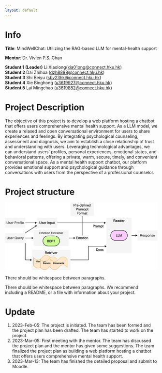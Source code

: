 ```yaml
---
layout: default
---
```

# Info
**Title**: MindWellChat: Utilizing the RAG-based LLM for mental-health support

**Mentor**: Dr. Vivien P.S. Chan 

**Student 1 (Leader)**	Li Xiaolong(xia01ong@connect.hku.hk)  
**Student 2**	Dai Zhihua   (dzh8888@connect.hku.hk)  
**Student 3**	Shi Beiyu  (sby23hk@connect.hku.hk)  
**Student 4**	Xie Binghong  (u3619927@connect.hku.hk)  
**Student 5**	Lai Mingchao  (u3619882@connect.hku.hk)  
<!-- [Project Github](./another-page.html). -->

# Project Description
The objective of this project is to develop a web platform hosting a chatbot that offers users comprehensive mental health support. As a LLM model, we create a relaxed and open conversational environment for users to share experiences and feelings. By integrating psychological counseling, assessment and diagnosis, we aim to establish a close relationship of trust and understanding with users. Leveraging technological advantages, we can understand users' profiles, personal experiences, emotional states, and behavioral patterns, offering a private, warm, secure, timely, and convenient conversational space. As a mental health support chatbot, our platform provides emotional support and psychological guidance through conversations with users from the perspective of a professional counselor.


# Project structure
![Octocat](./method.png)


There should be whitespace between paragraphs.

There should be whitespace between paragraphs. We recommend including a README, or a file with information about your project.

# Update

1.  2023-Feb-05: The project is initiated. The team has been formed and the project plan has been drafted. The team has started to work on the project.
1. 2023-Mar-05: First meeting with the mentor. The team has discussed the project plan and the mentor has given some suggestions. The team finalized the project plan as building a web platform hosting a chatbot that offers users comprehensive mental health support. 
1. 2023-Mar-13: The team has finished the detailed proposal and submit to Moodle.

